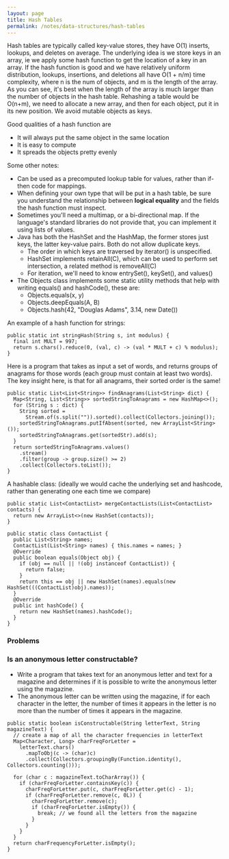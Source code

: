 ```yaml
---
layout: page
title: Hash Tables
permalink: /notes/data-structures/hash-tables
---
```


Hash tables are typically called key-value stores, they have O(1) inserts, lookups, and deletes on average. The underlying idea is we store keys in an array, ie we apply some hash function to get the location of a key in an array. If the hash function is good and we have relatively uniform distribution, lookups, insertions, and deletions all have O(1 + n/m) time complexity, where n is the num of objects, and m is the length of the array. As you can see, it's best when the length of the array is much larger than the number of objects in the hash table. Rehashing a table would be O(n+m), we need to allocate a new array, and then for each object, put it in its new position. We avoid mutable objects as keys.

Good qualities of a hash function are
* It will always put the same object in the same location
* It is easy to compute
* It spreads the objects pretty evenly

Some other notes:
* Can be used as a precomputed lookup table for values, rather than if-then code for mappings.
* When defining your own type that will be put in a hash table, be sure you understand the relationship between **logical equality** and the fields the hash function must inspect.
* Sometimes you'll need a multimap, or a bi-directional map. If the language's standard libraries do not provide that, you can implement it using lists of values.
* Java has both the HashSet and the HashMap, the former stores just keys, the latter key-value pairs. Both do not allow duplicate keys.
  * The order in which keys are traversed by iterator() is unspecified. 
  * HashSet implements retainAll(C), which can be used to perform set intersection, a related method is removeAll(C)
  * For iteration, we'll need to know entrySet(), keySet(), and values()
* The Objects class implements some static utility methods that help with writing equals() and hashCode(), these are:
  * Objects.equals(x, y)
  * Objects.deepEquals(A, B)
  * Objects.hash(42, "Douglas Adams", 3.14, new Date())

An example of a hash function for strings:
```
public static int stringHash(String s, int modulus) {
  final int MULT = 997;
  return s.chars().reduce(0, (val, c) -> (val * MULT + c) % modulus);
}
```

Here is a program that takes as input a set of words, and returns groups of anagrams for those words (each group must contain at least two words). The key insight here, is that for all anagrams, their sorted order is the same!
```
public static List<List<String>> findAnagrams(List<String> dict) {
  Map<String, List<String>> sortedStringToAnagrams = new HashMap<>();
  for (String s : dict) {
    String sorted = 
      Stream.of(s.split("")).sorted().collect(Collectors.joining());
    sortedStringToAnagrams.putIfAbsent(sorted, new ArrayList<String>());
    sortedStringToAnagrams.get(sortedStr).add(s);
  }
  return sortedStringToAnagrams.values()
    .stream()
    .filter(group -> group.size() >= 2)
    .collect(Collectors.toList());
}
```

A hashable class: (ideally we would cache the underlying set and hashcode, rather than generating one each time we compare)
```
public static List<ContactList> mergeContactLists(List<ContactList> contacts) {
  return new ArrayList<>(new HashSet(contacts));
}

public static class ContactList {
  public List<String> names;
  ContactList(List<String> names) { this.names = names; }
  @Override
  public boolean equals(Object obj) {
    if (obj == null || !(obj instanceof ContactList)) {
      return false;
    }
    return this == obj || new HashSet(names).equals(new HashSet(((ContactList)obj).names));
  }
  @Override
  public int hashCode() {
    return new HashSet(names).hashCode();
  }
}
```
### Problems

### Is an anonymous letter constructable?

* Write a program that takes text for an anonymous letter and text for a magazine and determines if it is possible to write the anonymous letter using the magazine.
* The anonymous letter can be written using the magazine, if for each character in the letter, the number of times it appears in the letter is no more than the number of times it appears in the magazine.

```
public static boolean isConstructable(String letterText, String magazineText) {
  // create a map of all the character frequencies in letterText
  Map<Character, Long> charFreqForLetter =
    letterText.chars()
      .mapToObj(c -> (char)c)
      .collect(Collectors.groupingBy(Function.identity(), Collectors.counting()));
  
  for (char c : magazineText.toCharArray()) {
    if (charFreqForLetter.containsKey(c)) {
      charFreqForLetter.put(c, charFreqForLetter.get(c) - 1);
      if (charFreqForLetter.remove(c, 0L)) {
        charFreqForLetter.remove(c);
        if (charFreqForLetter.isEmpty()) {
          break; // we found all the letters from the magazine
        }
      }
    }
  }
  return charFrequencyForLetter.isEmpty();
}
```
